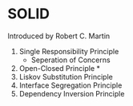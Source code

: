 # SOLID
Introduced by Robert C. Martin
1. Single Responsibility Principle
    * Seperation of Concerns
2. Open-Closed Principle
    *
3. Liskov Substitution Principle
4. Interface Segregation Principle
5. Dependency Inversion Principle
